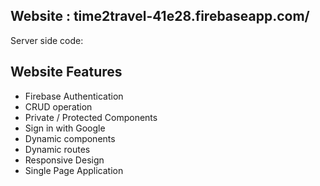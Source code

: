 ## Website : time2travel-41e28.firebaseapp.com/

Server side code:

## Website Features

- Firebase Authentication
- CRUD operation
- Private / Protected Components
- Sign in with Google
- Dynamic components
- Dynamic routes
- Responsive Design
- Single Page Application
